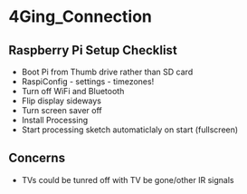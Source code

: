 # 4Ging_Connection


## Raspberry Pi Setup Checklist

* Boot Pi from Thumb drive rather than SD card
* RaspiConfig - settings - timezones!
* Turn off WiFi and Bluetooth
* Flip display sideways 
* Turn screen saver off
* Install Processing 
* Start processing sketch automaticlaly on start (fullscreen) 

## Concerns

* TVs could be tunred off with TV be gone/other IR signals 
